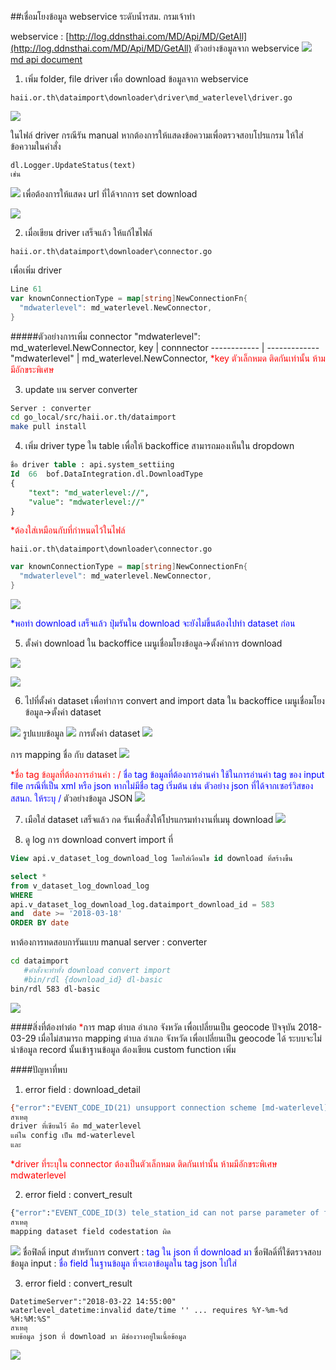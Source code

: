 <!---
author Thitiorn Meeprasert (thitiporn@haii.or.th)
-->
##เชื่อมโยงข้อมูล webservice ระดับน้ำรสม. กรมเจ้าท่า

webservice :
[http://log.ddnsthai.com/MD/Api/MD/GetAll](http://log.ddnsthai.com/MD/Api/MD/GetAll)
ตัวอย่างข้อมูลจาก webservice
![](assets/markdown-img-paste-20180322161533248.png)
[md api document](md_api_document.pdf)

 1. เพิ่ม folder, file driver เพื่อ download ข้อมูลจาก webservice
```
haii.or.th\dataimport\downloader\driver\md_waterlevel\driver.go
```
![](assets/markdown-img-paste-20180322154411590.png)

ในไฟล์ driver กรณีรัน manual หากต้องการให้แสดงข้อความเพื่อตรวจสอบโปรแกรม ให้ใส่ข้อความในคำสั่ง
```
dl.Logger.UpdateStatus(text)
เช่น
```
![](assets/markdown-img-paste-20180323105751230.png)
เพื่อต้องการให้แสดง url ที่ได้จากการ set download

![](assets/markdown-img-paste-20180323105927651.png)

2. เมื่อเขียน driver เสร็จแล้ว ให้แก้ไขไฟล์
```
haii.or.th\dataimport\downloader\connector.go
```
เพื่อเพิ่ม driver

```go  
Line 61
var knownConnectionType = map[string]NewConnectionFn{
  "mdwaterlevel": md_waterlevel.NewConnector,
}
```

#####ตัวอย่างการเพิ่ม connector
"mdwaterlevel": md_waterlevel.NewConnector,
 key | connnector
------------ | -------------
"mdwaterlevel" | md_waterlevel.NewConnector,
<span style="color:red">\*key ตัวเล็กหมด ติดกันเท่านั้น ห้ามมีอักขระพิเศษ</span>

3. update บน server converter
```sh
Server : converter
cd go_local/src/haii.or.th/dataimport
make pull install
```

4. เพิ่ม driver type ใน table เพื่อให้ backoffice สามารถมองเห็นใน dropdown
```sql
ชื่อ driver table : api.system_settiing
Id  66  bof.DataIntegration.dl.DownloadType
{
    "text": "md_waterlevel://",
    "value": "mdwaterlevel://"
}
```
<span style="color:red">\*ต้องใส่เหมือนกับที่กำหนดไว้ในไฟล์ </span>
```
haii.or.th\dataimport\downloader\connector.go
```
```go
var knownConnectionType = map[string]NewConnectionFn{
  "mdwaterlevel": md_waterlevel.NewConnector,
}
```
![](assets/markdown-img-paste-20180322153244527.png)

<span style="color:blue">\*พอทำ download เสร็จแล้ว ปุ่มรันใน download จะยังไม่ขึ้นต้องไปทำ dataset ก่อน </span>

5. ตั้งค่า download   ใน backoffice เมนูเชื่อมโยงข้อมูล->ตั้งค่าการ download

![](assets/markdown-img-paste-20180322161056732.png)

![](assets/markdown-img-paste-20180322161016620.png)

6. ไปที่ตั้งค่า dataset เพื่อทำการ convert and import data ใน backoffice เมนูเชื่อมโยงข้อมูล->ตั้งค่า dataset

![](assets/markdown-img-paste-20180322161207932.png)
รูปแบบข้อมูล
![](assets/markdown-img-paste-20180322161421446.png)
การตั้งค่า dataset
![](assets/markdown-img-paste-20180322161343473.png)


การ mapping ชื่อ กับ dataset
![](assets/markdown-img-paste-20180329172513827.png)

<span style="color:red">\*ชื่อ tag ข้อมูลที่ต้องการอ่านค่า : /</span>
<span style="color:blue">ชื่อ tag ข้อมูลที่ต้องการอ่านค่า ใช้ในการอ่านค่า tag ของ input file กรณีที่เป็น xml หรือ json หากไม่มีชื่อ tag เริ่มต้น เช่น ตัวอย่าง json ที่ได้จากเซอร์วิสของ สสนก. ให้ระบุ /</span>
ตัวอย่างข้อมูล JSON
![](assets/markdown-img-paste-20180322163647257.png)

7. เมือใส่ dataset เสร็จแล้ว กด รันเพื่อสั่งให้โปรแกรมทำงานที่เมนุ download
![](assets/markdown-img-paste-20180322161655503.png)

8. ดู log การ download convert import ที่
```sql
View api.v_dataset_log_download_log โดยใส่เงื่อนไข id download ที่สร้างขึ้น

select *
from v_dataset_log_download_log
WHERE
api.v_dataset_log_download_log.dataimport_download_id = 583
and  date >= '2018-03-18'
ORDER BY date
```

หาต้องการทดสอบการันแบบ manual  server : converter
```sh
cd dataimport
   #คำสั่งจะทำทั้ง download convert import
   #bin/rdl {download_id} dl-basic
bin/rdl 583 dl-basic
```
![](assets/markdown-img-paste-20180322164442771.png)

####สิ่งที่ต้องทำต่อ
<span style="color:red">\*</span>การ map ตำบล อำเภอ จังหวัด เพื่อเปลี่ยนเป็น geocode ปัจจุบัน 2018-03-29 เมื่อไม่สามารถ mapping ตำบล อำเภอ จังหวัด เพื่อเปลี่ยนเป็น geocode ได้ ระบบจะไม่นำข้อมูล record นั้นเข้าฐานข้อมูล ต้องเขียน custom function เพิ่ม

####ปัญหาที่พบ
1. error field : download_detail
```sh
{"error":"EVENT_CODE_ID(21) unsupport connection scheme [md-waterlevel]","result":[{"name":"md-water_level","file_count":0,"byte_count":0,"error":{},"details":null}]}
สาเหตุ
driver ที่เขียนไว้ คือ md_waterlevel
แต่ใน config เป็น md-waterlevel
และ
```
<span style="color:red">\*driver ที่ระบุใน connector ต้องเป็นตัวเล็กหมด ติดกันเท่านั้น ห้ามมีอักขระพิเศษ mdwaterlevel</span>

2.  error field : convert_result
```sh
{"error":"EVENT_CODE_ID(3) tele_station_id can not parse parameter of field transformer 'mapping' ... lookup table 'm_tele_station' ... server return: 500 Internal Server Error ...The server encountered an internal error. Please retry the request. ...pq: column \"codestation\" does not exist"}
สาเหตุ
mapping dataset field codestation ผิด
```
![](assets/markdown-img-paste-2018032310472791.png)
ชื่อฟิลดิ์ input สำหรับการ convert : <span style="color:blue">tag ใน json ที่ download มา</span>
ชื่อฟิลดิ์ที่ใช้ตรวจสอบข้อมูล input : <span style="color:blue">ชื่อ field ในฐานข้อมูล ที่จะเอาข้อมูลใน tag json ไปใส่</span>

3. error field : convert_result
```
DatetimeServer":"2018-03-22 14:55:00"
waterlevel_datetime:invalid date/time '' ... requires %Y-%m-%d %H:%M:%S"
สาเหตุ
พบข้อมูล json ที่ download มา มีช่องวางอยู่ในเนื้อข้อมูล
```
![](assets/markdown-img-paste-20180323102519357.png)
